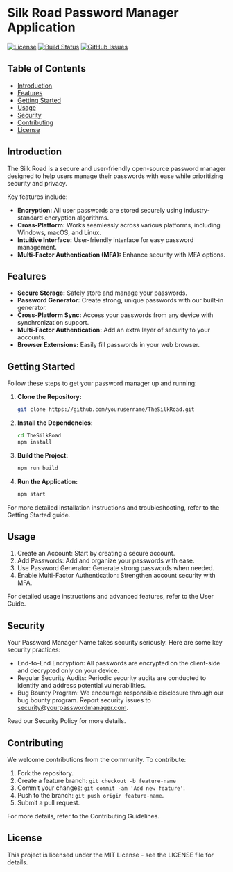 # Silk Road Password Manager Application

[![License](https://img.shields.io/badge/license-MIT-blue.svg)](LICENSE)
[![Build Status](https://travis-ci.org/Yasher201/TheSilkRoad.svg?branch=main)](https://travis-ci.org/Yasher201/TheSilkRoad)
[![GitHub Issues](https://img.shields.io/github/issues/Yasher201/TheSilkRoad.svg)](https://github.com/Yasher201/TheSilkRoad/issues)

## Table of Contents
- [Introduction](#introduction)
- [Features](#features)
- [Getting Started](#getting-started)
- [Usage](#usage)
- [Security](#security)
- [Contributing](#contributing)
- [License](#license)

## Introduction

The Silk Road is a secure and user-friendly open-source password manager designed to help users manage their passwords with ease while prioritizing security and privacy.

Key features include:
- **Encryption:** All user passwords are stored securely using industry-standard encryption algorithms.
- **Cross-Platform:** Works seamlessly across various platforms, including Windows, macOS, and Linux.
- **Intuitive Interface:** User-friendly interface for easy password management.
- **Multi-Factor Authentication (MFA):** Enhance security with MFA options.

## Features

- **Secure Storage:** Safely store and manage your passwords.
- **Password Generator:** Create strong, unique passwords with our built-in generator.
- **Cross-Platform Sync:** Access your passwords from any device with synchronization support.
- **Multi-Factor Authentication:** Add an extra layer of security to your accounts.
- **Browser Extensions:** Easily fill passwords in your web browser.

## Getting Started

Follow these steps to get your password manager up and running:

1. **Clone the Repository:**
   ```bash
   git clone https://github.com/yourusername/TheSilkRoad.git
2. **Install the Dependencies:**
   ```bash
   cd TheSilkRoad
   npm install
3. **Build the Project:**
   ```bash
   npm run build
4. **Run the Application:**
   ```bash
   npm start

For more detailed installation instructions and troubleshooting, refer to the Getting Started guide.

## Usage
1. Create an Account: Start by creating a secure account.
2. Add Passwords: Add and organize your passwords with ease.
3. Use Password Generator: Generate strong passwords when needed.
4. Enable Multi-Factor Authentication: Strengthen account security with MFA.

For detailed usage instructions and advanced features, refer to the User Guide.

## Security
Your Password Manager Name takes security seriously. Here are some key security practices:

* End-to-End Encryption: All passwords are encrypted on the client-side and decrypted only on your device.
* Regular Security Audits: Periodic security audits are conducted to identify and address potential vulnerabilities.
* Bug Bounty Program: We encourage responsible disclosure through our bug bounty program. Report security issues to security@yourpasswordmanager.com.


Read our Security Policy for more details.

## Contributing
We welcome contributions from the community. To contribute:

1. Fork the repository.
2. Create a feature branch: ```git checkout -b feature-name```
3. Commit your changes: ```git commit -am 'Add new feature'```.
4. Push to the branch: ```git push origin feature-name```.
5. Submit a pull request.

For more details, refer to the Contributing Guidelines.

## License
This project is licensed under the MIT License - see the LICENSE file for details.

